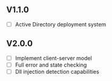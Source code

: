 ## V1.1.0
- [ ] Active Directory deployment system

## V2.0.0
- [ ] Implement client-server model
- [ ] Full error and state checking
- [ ] Dll injection detection capabilities